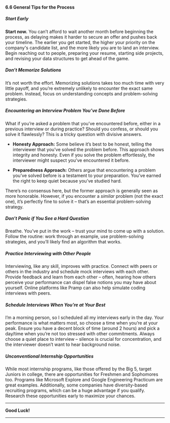 #### 6.6 General Tips for the Process

##### Start Early

**Start now.** You can’t afford to wait another month before beginning the process, as delaying makes it harder to secure an offer and pushes back your timeline. The earlier you get started, the higher your priority on the company's candidate list, and the more likely you are to land an interview. Begin reaching out to people, preparing your resume, starting side projects, and revising your data structures to get ahead of the game.

##### Don’t Memorize Solutions

It’s not worth the effort. Memorizing solutions takes too much time with very little payoff, and you’re extremely unlikely to encounter the exact same problem. Instead, focus on understanding concepts and problem-solving strategies.

##### Encountering an Interview Problem You’ve Done Before

What if you’re asked a problem that you’ve encountered before, either in a previous interview or during practice? Should you confess, or should you solve it flawlessly? This is a tricky question with divisive answers.

- **Honesty Approach:** Some believe it’s best to be honest, telling the interviewer that you’ve solved the problem before. This approach shows integrity and honesty. Even if you solve the problem effortlessly, the interviewer might suspect you’ve encountered it before.

- **Preparedness Approach:** Others argue that encountering a problem you’ve solved before is a testament to your preparation. You’ve earned the right to keep quiet because you’ve studied hard. 

There’s no consensus here, but the former approach is generally seen as more honorable. However, if you encounter a *similar* problem (not the exact one), it’s perfectly fine to solve it – that’s an essential problem-solving strategy.

##### Don’t Panic if You See a Hard Question

Breathe. You’ve put in the work – trust your mind to come up with a solution. Follow the routine: work through an example, use problem-solving strategies, and you’ll likely find an algorithm that works.

##### Practice Interviewing with Other People

Interviewing, like any skill, improves with practice. Connect with peers or others in the industry and schedule mock interviews with each other. Provide feedback and learn from each other – often, hearing how others perceive your performance can dispel false notions you may have about yourself. Online platforms like Pramp can also help simulate coding interviews with peers.

##### Schedule Interviews When You’re at Your Best

I’m a morning person, so I scheduled all my interviews early in the day. Your performance is what matters most, so choose a time when you’re at your peak. Ensure you have a decent block of time (around 2 hours) and pick a day/time when you’re not too stressed with other commitments. Always choose a quiet place to interview – silence is crucial for concentration, and the interviewer doesn’t want to hear background noise.

##### Unconventional Internship Opportunities

While most internship programs, like those offered by the Big 5, target Juniors in college, there are opportunities for Freshmen and Sophomores too. Programs like Microsoft Explore and Google Engineering Practicum are great examples. Additionally, some companies have diversity-based recruiting programs, which can be a huge advantage if you qualify. Research these opportunities early to maximize your chances.

---

**Good Luck!**

---